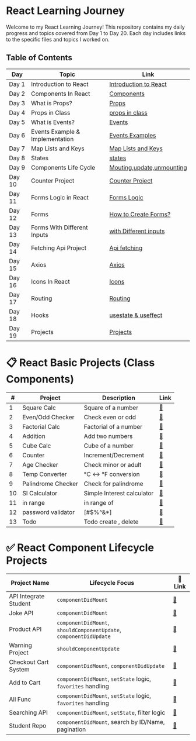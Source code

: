 # React Learning Journey

Welcome to my React Learning Journey! This repository contains my daily progress and topics covered from Day 1 to Day 20. Each day includes links to the specific files and topics I worked on.

## Table of Contents

| Day  | Topic                              | Link                                                                                          |
|------|------------------------------------|-----------------------------------------------------------------------------------------------|
| Day 1| Introduction to React              | [Introduction to React](https://github.com/kaif21-cmd/React_/blob/main/Introduction%20In%20React.md)                     |
| Day 2| Components In React                | [Components](https://github.com/kaif21-cmd/React_/blob/main/Components%20in%20React.md)               |
| Day 3| What is Props?                     | [Props ](https://github.com/kaif21-cmd/React_/blob/main/PROPS.MD)           
| Day 4| Props in Class                     | [props in class](https://github.com/kaif21-cmd/React_/blob/main/Accesing%20Props%20In%20Class.md)                   |
| Day 5| What is Events?                    | [Events](https://github.com/kaif21-cmd/React_/blob/main/Events.md)                       |
| Day 6| Events Example & Implementation    |[Events Examples](https://github.com/kaif21-cmd/React_/blob/main/Events._example%20.md)           |
| Day 7|  Map Lists and Keys                |[Map Lists and Keys](https://github.com/kaif21-cmd/React_/blob/main/Map.md)                             |
| Day 8| States                             | [states](https://github.com/kaif21-cmd/React_/blob/main/States%20in%20React.MD)                                             |
| Day 9| Components Life Cycle              | [Mouting,update,unmounting](https://github.com/kaif21-cmd/React_/blob/main/constructor.md)                     |
| Day 10| Counter Project                   | [Counter Project](https://github.com/kaif21-cmd/React_/blob/main/counterproject.md)   |
| Day 11| Forms Logic in React              | [Forms Logic](https://github.com/kaif21-cmd/React_/blob/main/Forms%20Logic.md)                   |
| Day 12| Forms                             | [How to Create Forms?](https://github.com/kaif21-cmd/React_/blob/main/FORMS.MD)                             |
| Day 13| Forms With Different Inputs       | [with Different inputs](https://github.com/kaif21-cmd/React_/blob/main/Form%20with%20Different%20Inputs.md)                         |
| Day 14| Fetching Api Project              | [Api fetching](https://github.com/kaif21-cmd/React_/blob/main/API%20APPLICATION.MD)                                       |
| Day 15| Axios                             | [Axios](https://github.com/kaif21-cmd/React_/blob/main/AXIOS.MD)                       |
| Day 16| Icons In React                    | [Icons](https://github.com/kaif21-cmd/React_/blob/main/icons.md)                     |
| Day 17| Routing                           | [Routing](https://github.com/kaif21-cmd/React_/blob/main/Routing.md)                             |
| Day 18| Hooks                             | [usestate & useffect](https://github.com/kaif21-cmd/React_/blob/main/HOOKs.md)                                             |
| Day 19| Projects                          | [Projects]()                                       |

# 📋 React Basic Projects (Class Components)
| #  | Project              | Description                  | Link |
|----|----------------------|------------------------------|------|
| 1  | Square Calc          | Square of a number           | [🔗](https://github.com/kaif21-cmd/React_/blob/main/Even_Odd.md) |
| 2  | Even/Odd Checker     | Check even or odd            | [🔗](https://github.com/kaif21-cmd/React_/blob/main/Even_Odd.md) |
| 3  | Factorial Calc       | Factorial of a number        | [🔗](https://github.com/kaif21-cmd/React_/blob/main/factorial.md) |
| 4  | Addition             | Add two numbers              | [🔗](https://github.com/kaif21-cmd/React_/blob/main/addition.md) |
| 5  | Cube Calc            | Cube of a number             | [🔗](https://github.com/kaif21-cmd/React_/blob/main/cube.md) |
| 6  | Counter              | Increment/Decrement          | [🔗](https://github.com/kaif21-cmd/React_/blob/main/counterproject.md) |
| 7  | Age Checker          | Check minor or adult         | [🔗](https://github.com/kaif21-cmd/React_/blob/main/agecheker.md) |
| 8  | Temp Converter       | °C ↔ °F conversion           | [🔗](https://github.com/kaif21-cmd/React_/blob/main/temperatureConverter.md) |
| 9  | Palindrome Checker   | Check for palindrome         | [🔗](https://github.com/kaif21-cmd/React_/blob/main/palindromeChecker.md) |
| 10 | SI Calculator        | Simple Interest calculator   | [🔗](https://github.com/kaif21-cmd/React_/blob/main/simpleInterestCalc.md) | 
| 11 | in range        | in range of  | [🔗](https://github.com/kaif21-cmd/React_/blob/main/simpleInterestCalc.md) | 
| 12 | password validator        | [#$%^&*]  | [🔗](https://github.com/kaif21-cmd/React_/tree/main) | 
| 13 | Todo       | Todo create , delete  | [🔗](https://github.com/kaif21-cmd/React_/blob/main/todo.md) | 



# ✅ React Component Lifecycle Projects

| Project Name              | Lifecycle Focus                                               | 🔗 Link |
|---------------------------|---------------------------------------------------------------|--------|
| API Integrate Student     | `componentDidMount`                                           | [🔗](https://github.com/kaif21-cmd/React_/blob/main/studentsfetcher.md) |
| Joke API                  | `componentDidMount`                                           | [🔗](https://github.com/kaif21-cmd/React_/blob/main/jokes.md) |
| Product API               | `componentDidMount`, `shouldComponentUpdate`, `componentDidUpdate` | [🔗](https://github.com/kaif21-cmd/React_/blob/main/product.md) |
| Warning Project           | `shouldComponentUpdate`                                      | [🔗](https://github.com/kaif21-cmd/React_/blob/main/warningproject.md) |
| Checkout Cart System      | `componentDidMount`, `componentDidUpdate`                    | [🔗](https://github.com/kaif21-cmd/React_/blob/main/checkout.md) |
| Add to Cart               | `componentDidMount`, `setState` logic, `favorites` handling   | [🔗](https://github.com/kaif21-cmd/React_/blob/main/addtocart.md) |
| All Func                  | `componentDidMount`, `setState` logic, `favorites` handling   | [🔗](https://github.com/kaif21-cmd/React_/blob/main/allfunc.md) |
| Searching API             | `componentDidMount`, `setState`, filter logic                | [🔗](https://github.com/kaif21-cmd/React_/blob/main/serachingapi.md) |
| Student Repo              | `componentDidMount`, search by ID/Name, pagination            | [🔗](https://github.com/kaif21-cmd/React_/blob/main/studnet_repo.md) |


